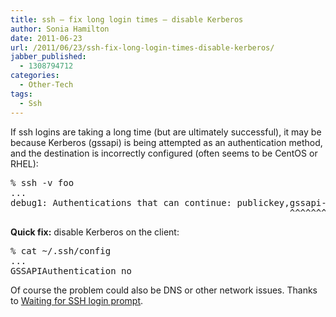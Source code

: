 ```yaml
---
title: ssh – fix long login times – disable Kerberos
author: Sonia Hamilton
date: 2011-06-23
url: /2011/06/23/ssh-fix-long-login-times-disable-kerberos/
jabber_published:
  - 1308794712
categories:
  - Other-Tech
tags:
  - Ssh
---
```

If ssh logins are taking a long time (but are ultimately successful), it may be because Kerberos (gssapi) is being attempted as an authentication method, and the destination is incorrectly configured (often seems to be CentOS or RHEL):

<pre>% ssh -v foo
...
debug1: Authentications that can continue: publickey,gssapi-with-mic,password
                                                     ^^^^^^^^^^^^^^^</pre>

**Quick fix:** disable Kerberos on the client:

<pre>% cat ~/.ssh/config
...
GSSAPIAuthentication no</pre>

Of course the problem could also be DNS or other network issues. Thanks to [Waiting for SSH login prompt][1].

 [1]: http://linuxsysadminblog.com/2009/07/waiting-for-ssh-login-prompt/
